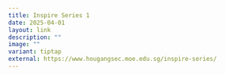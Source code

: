 ```yaml
---
title: Inspire Series 1
date: 2025-04-01
layout: link
description: ""
image: ""
variant: tiptap
external: https://www.hougangsec.moe.edu.sg/inspire-series/
---
```

